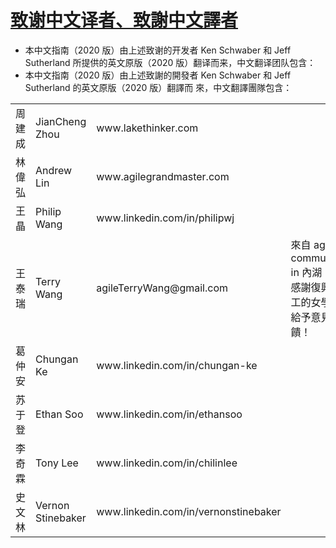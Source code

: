 # [致谢中文译者、致謝中文譯者](#chs-cht)

*   本中文指南（2020 版）由上述致谢的开发者 Ken Schwaber 和 Jeff Sutherland 所提供的英文原版（2020 版）翻译而来，中文翻译团队包含：
*   本中文指南（2020 版）由上述致謝的開發者 Ken Schwaber 和 Jeff Sutherland 的英文原版（2020 版）翻譯而 來，中文翻譯團隊包含：

<table><tbody><tr><td>周建成</td><td>JianCheng Zhou</td><td>www.lakethinker.com</td><td>&nbsp;</td></tr><tr><td>林偉弘</td><td>Andrew Lin</td><td>www.agilegrandmaster.com</td><td>&nbsp;</td></tr><tr><td>王晶</td><td>Philip Wang</td><td>www.linkedin.com/in/philipwj</td><td>&nbsp;</td></tr><tr><td>王泰瑞</td><td>Terry Wang</td><td>agileTerryWang@gmail.com&nbsp;</td><td>來自 agile community in 內湖；<br>感謝復興商工的女學生給予意見回饋！</td></tr><tr><td>葛仲安</td><td>Chungan Ke</td><td>www.linkedin.com/in/chungan-ke</td><td>&nbsp;</td></tr><tr><td>苏于登</td><td>Ethan Soo</td><td>www.linkedin.com/in/ethansoo</td><td>&nbsp;</td></tr><tr><td>李奇霖</td><td>Tony Lee</td><td>www.linkedin.com/in/chilinlee</td><td>&nbsp;</td></tr><tr><td>史文林</td><td>Vernon Stinebaker</td><td>www.linkedin.com/in/vernonstinebaker</td><td>&nbsp;</td></tr></tbody></table>
